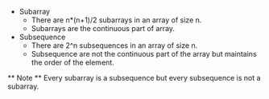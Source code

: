 - Subarray
  - There are n*(n+1)/2 subarrays in an array of size n.
  - Subarrays are the continuous part of array.
- Subsequence
  - There are 2^n subsequences in an array of size n.
  - Subsequence are not the continuous part of the array but maintains the order of the element.
    
 ** Note ** Every subarray is a subsequence but every subsequence is not a subarray.
